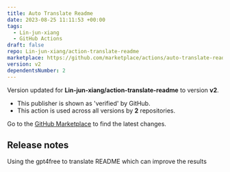 ```yaml
---
title: Auto Translate Readme
date: 2023-08-25 11:11:53 +00:00
tags:
  - Lin-jun-xiang
  - GitHub Actions
draft: false
repo: Lin-jun-xiang/action-translate-readme
marketplace: https://github.com/marketplace/actions/auto-translate-readme
version: v2
dependentsNumber: 2
---
```



Version updated for **Lin-jun-xiang/action-translate-readme** to version **v2**.
- This publisher is shown as 'verified' by GitHub.
- This action is used across all versions by **2** repositories.

Go to the [GitHub Marketplace](https://github.com/marketplace/actions/auto-translate-readme) to find the latest changes.

## Release notes

Using the gpt4free to translate README which can improve the results
